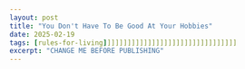 ```yaml
---
layout: post
title: "You Don't Have To Be Good At Your Hobbies"
date: 2025-02-19
tags: [rules-for-living]]]]]]]]]]]]]]]]]]]]]]]]]]]]]]]]]
excerpt: "CHANGE ME BEFORE PUBLISHING"
---
```

